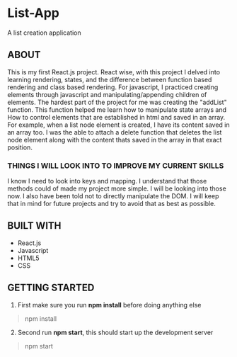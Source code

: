 # List-App
A list creation application

## ABOUT
This is my first React.js project. React wise, with this project I delved into learning rendering, states, and the difference between function based rendering and class based rendering. For javascript, I practiced creating elements through javascript and manipulating/appending children of elements. The hardest part of the project for me was creating the "addList" function. This function helped me learn how to manipulate state arrays and How to control elements that are established in html and saved in an array. For example, when a list node element is created, I have its content saved in an array too. I was the able to attach a delete function that deletes the list node element along with the content thats saved in the array in that exact position.

### THINGS I WILL LOOK INTO TO IMPROVE MY CURRENT SKILLS
I know I need to look into keys and mapping. I understand that those methods could of made my project more simple. I will be looking into those now. I also have been told not to directly manipulate the DOM. I will keep that in mind for future projects and try to avoid that as best as possible. 

## BUILT WITH
- React.js
- Javascript
- HTML5
- CSS

## GETTING STARTED

1. First make sure you run **npm install** before doing anything else

> npm install

2. Second run **npm start**, this should start up the development server

> npm start
